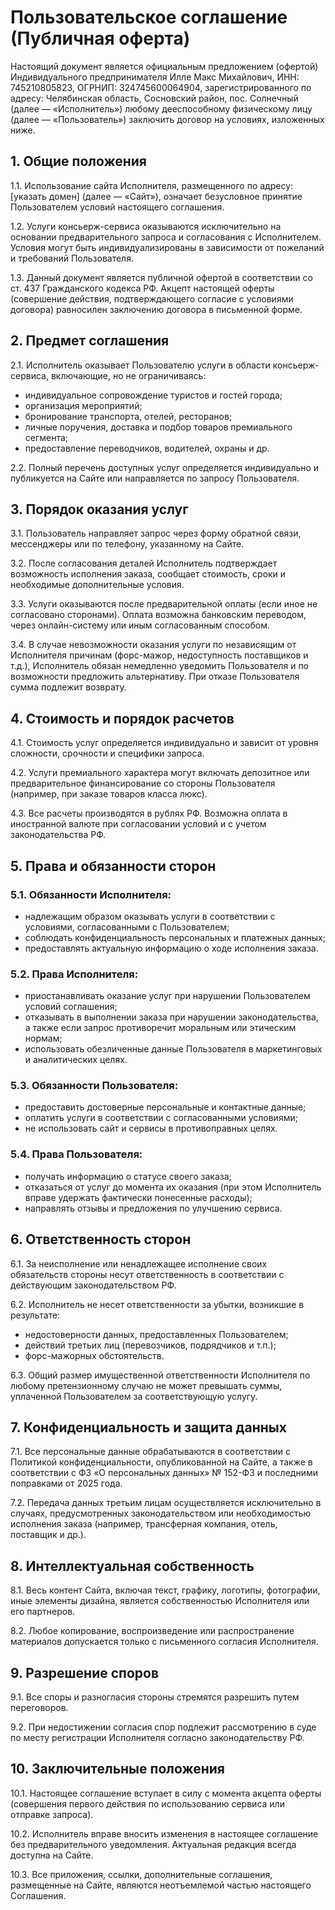 
# Пользовательское соглашение (Публичная оферта)

Настоящий документ является официальным предложением (офертой) Индивидуального предпринимателя Илле Макс Михайлович, ИНН: 745210805823, ОГРНИП: 324745600064904, зарегистрированного по адресу: Челябинская область, Сосновский район, пос. Солнечный (далее — «Исполнитель») любому дееспособному физическому лицу (далее — «Пользователь») заключить договор на условиях, изложенных ниже.

## 1. Общие положения

1.1. Использование сайта Исполнителя, размещенного по адресу: [указать домен] (далее — «Сайт»), означает безусловное принятие Пользователем условий настоящего соглашения.

1.2. Услуги консьерж-сервиса оказываются исключительно на основании предварительного запроса и согласования с Исполнителем. Условия могут быть индивидуализированы в зависимости от пожеланий и требований Пользователя.

1.3. Данный документ является публичной офертой в соответствии со ст. 437 Гражданского кодекса РФ. Акцепт настоящей оферты (совершение действия, подтверждающего согласие с условиями договора) равносилен заключению договора в письменной форме.

## 2. Предмет соглашения

2.1. Исполнитель оказывает Пользователю услуги в области консьерж-сервиса, включающие, но не ограничиваясь:
- индивидуальное сопровождение туристов и гостей города;
- организация мероприятий;
- бронирование транспорта, отелей, ресторанов;
- личные поручения, доставка и подбор товаров премиального сегмента;
- предоставление переводчиков, водителей, охраны и др.

2.2. Полный перечень доступных услуг определяется индивидуально и публикуется на Сайте или направляется по запросу Пользователя.

## 3. Порядок оказания услуг

3.1. Пользователь направляет запрос через форму обратной связи, мессенджеры или по телефону, указанному на Сайте.

3.2. После согласования деталей Исполнитель подтверждает возможность исполнения заказа, сообщает стоимость, сроки и необходимые дополнительные условия.

3.3. Услуги оказываются после предварительной оплаты (если иное не согласовано сторонами). Оплата возможна банковским переводом, через онлайн-систему или иным согласованным способом.

3.4. В случае невозможности оказания услуги по независящим от Исполнителя причинам (форс-мажор, недоступность поставщиков и т.д.), Исполнитель обязан немедленно уведомить Пользователя и по возможности предложить альтернативу. При отказе Пользователя сумма подлежит возврату.

## 4. Стоимость и порядок расчетов

4.1. Стоимость услуг определяется индивидуально и зависит от уровня сложности, срочности и специфики запроса.

4.2. Услуги премиального характера могут включать депозитное или предварительное финансирование со стороны Пользователя (например, при заказе товаров класса люкс).

4.3. Все расчеты производятся в рублях РФ. Возможна оплата в иностранной валюте при согласовании условий и с учетом законодательства РФ.

## 5. Права и обязанности сторон

### 5.1. Обязанности Исполнителя:
- надлежащим образом оказывать услуги в соответствии с условиями, согласованными с Пользователем;
- соблюдать конфиденциальность персональных и платежных данных;
- предоставлять актуальную информацию о ходе исполнения заказа.

### 5.2. Права Исполнителя:
- приостанавливать оказание услуг при нарушении Пользователем условий соглашения;
- отказывать в выполнении заказа при нарушении законодательства, а также если запрос противоречит моральным или этическим нормам;
- использовать обезличенные данные Пользователя в маркетинговых и аналитических целях.

### 5.3. Обязанности Пользователя:
- предоставить достоверные персональные и контактные данные;
- оплатить услуги в соответствии с согласованными условиями;
- не использовать сайт и сервисы в противоправных целях.

### 5.4. Права Пользователя:
- получать информацию о статусе своего заказа;
- отказаться от услуг до момента их оказания (при этом Исполнитель вправе удержать фактически понесенные расходы);
- направлять отзывы и предложения по улучшению сервиса.

## 6. Ответственность сторон

6.1. За неисполнение или ненадлежащее исполнение своих обязательств стороны несут ответственность в соответствии с действующим законодательством РФ.

6.2. Исполнитель не несет ответственности за убытки, возникшие в результате:
- недостоверности данных, предоставленных Пользователем;
- действий третьих лиц (перевозчиков, подрядчиков и т.п.);
- форс-мажорных обстоятельств.

6.3. Общий размер имущественной ответственности Исполнителя по любому претензионному случаю не может превышать суммы, уплаченной Пользователем за соответствующую услугу.

## 7. Конфиденциальность и защита данных

7.1. Все персональные данные обрабатываются в соответствии с Политикой конфиденциальности, опубликованной на Сайте, а также в соответствии с ФЗ «О персональных данных» № 152-ФЗ и последними поправками от 2025 года.

7.2. Передача данных третьим лицам осуществляется исключительно в случаях, предусмотренных законодательством или необходимостью исполнения заказа (например, трансферная компания, отель, поставщик и др.).

## 8. Интеллектуальная собственность

8.1. Весь контент Сайта, включая текст, графику, логотипы, фотографии, иные элементы дизайна, является собственностью Исполнителя или его партнеров.

8.2. Любое копирование, воспроизведение или распространение материалов допускается только с письменного согласия Исполнителя.

## 9. Разрешение споров

9.1. Все споры и разногласия стороны стремятся разрешить путем переговоров.

9.2. При недостижении согласия спор подлежит рассмотрению в суде по месту регистрации Исполнителя согласно законодательству РФ.

## 10. Заключительные положения

10.1. Настоящее соглашение вступает в силу с момента акцепта оферты (совершения первого действия по использованию сервиса или отправке запроса).

10.2. Исполнитель вправе вносить изменения в настоящее соглашение без предварительного уведомления. Актуальная редакция всегда доступна на Сайте.

10.3. Все приложения, ссылки, дополнительные соглашения, размещенные на Сайте, являются неотъемлемой частью настоящего Соглашения.
